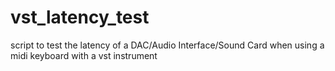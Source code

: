 # vst_latency_test
script to test the latency of a DAC/Audio Interface/Sound Card when using a midi keyboard with a vst instrument
